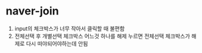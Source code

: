 # naver-join
1. input의 체크박스가 너무 작아서 클릭할 때 불편함
2. 전체선택 후 개별선택 체크박스 어느것 하나를 해제 누르면 전체선택 체크박스가 해제로 다시 떠야되어야하는데 안됨
